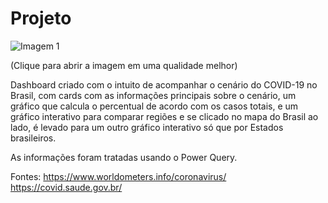 # Projeto
![Imagem 1](https://user-images.githubusercontent.com/65839541/82832404-57e08580-9e91-11ea-83e8-fad84f378710.png)

(Clique para abrir a imagem em uma qualidade melhor)

Dashboard criado com o intuito de acompanhar o cenário do COVID-19 no Brasil, com cards com as informações principais sobre o cenário, um gráfico que calcula o percentual de acordo com os casos totais, e um gráfico interativo para comparar regiões e se clicado no mapa do Brasil ao lado, é levado para um outro gráfico interativo só que por Estados brasileiros.

As informações foram tratadas usando o Power Query.

Fontes: https://www.worldometers.info/coronavirus/
        https://covid.saude.gov.br/

